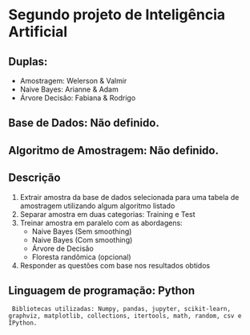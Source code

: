# Segundo projeto de Inteligência Artificial
Duplas:
------
  - Amostragem: Welerson & Valmir
  - Naive Bayes: Arianne & Adam
  - Árvore Decisão: Fabiana & Rodrigo

## Base de Dados: Não definido.

## Algoritmo de Amostragem: Não definido.

Descrição
------
  1. Extrair amostra da base de dados selecionada para uma tabela de amostragem utilizando algum algoritmo listado
  1. Separar amostra em duas categorias: Training e Test
  1. Treinar amostra em paralelo com as abordagens:
      - Naive Bayes (Sem smoothing)
      - Naive Bayes (Com smoothing)
      - Árvore de Decisão
      - Floresta randômica (opcional)
  1. Responder as questões com base nos resultados obtidos

## Linguagem de programação: Python
     Bibliotecas utilizadas: Numpy, pandas, jupyter, scikit-learn, graphviz, matplotlib, collections, itertools, math, random, csv e IPython.
     
